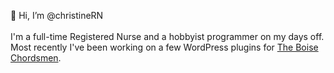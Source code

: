 👋 Hi, I’m @christineRN
<BR><BR>I'm a full-time Registered Nurse and a hobbyist programmer on my days off.
<BR>Most recently I've been working on a few WordPress plugins for <a href="http://www.boisechordsmen.com" target="_blank">The Boise Chordsmen</a>.

<!---
christineRN/christineRN is a ✨ special ✨ repository because its `README.md` (this file) appears on your GitHub profile.
You can click the Preview link to take a look at your changes.
--->
